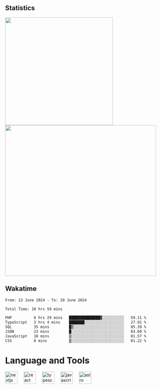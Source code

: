 



## Statistics

<div>
  
  <img src="https://github-readme-stats.vercel.app/api/top-langs/?username=SaukiFutaki&theme=vue-dark&show_icons=true&hide_border=true&layout=compact" width="350">
  <img src="https://github-readme-streak-stats.herokuapp.com/?user=SaukiFutaki&theme=vue-dark&hide_border=true" width="490">
</div>



## Wakatime

<!--START_SECTION:waka-->

```txt
From: 13 June 2024 - To: 20 June 2024

Total Time: 10 hrs 59 mins

PHP          6 hrs 29 mins   ██████████████▓░░░░░░░░░░   59.11 %
TypeScript   3 hrs 4 mins    ███████░░░░░░░░░░░░░░░░░░   27.91 %
SQL          35 mins         █▒░░░░░░░░░░░░░░░░░░░░░░░   05.39 %
JSON         23 mins         █░░░░░░░░░░░░░░░░░░░░░░░░   03.60 %
JavaScript   10 mins         ▒░░░░░░░░░░░░░░░░░░░░░░░░   01.57 %
CSS          8 mins          ▒░░░░░░░░░░░░░░░░░░░░░░░░   01.22 %
```

<!--END_SECTION:waka-->

</div>

# Language and Tools

<div align="left">

  <img src="https://img.shields.io/badge/Next.js-000000?logo=nextdotjs&logoColor=white&style=for-the-badge" height="40" alt="nextjs logo"  />
  <img width="12" />
  <img src="https://img.shields.io/badge/React-61DAFB?logo=react&logoColor=black&style=for-the-badge" height="40" alt="react logo"  />
  <img width="12" />
  <img src="https://img.shields.io/badge/TypeScript-3178C6?logo=typescript&logoColor=white&style=for-the-badge" height="40" alt="typescript logo"  />
  <img width="12" />


  <img src="https://img.shields.io/badge/JavaScript-F7DF1E?logo=javascript&logoColor=black&style=for-the-badge" height="40" alt="javascript logo"  />
     <img width="12" />
    <img src="https://img.shields.io/badge/Astro-FF5D01?logo=astro&logoColor=black&style=for-the-badge" height="40" alt="astro logo"  />
</div>




